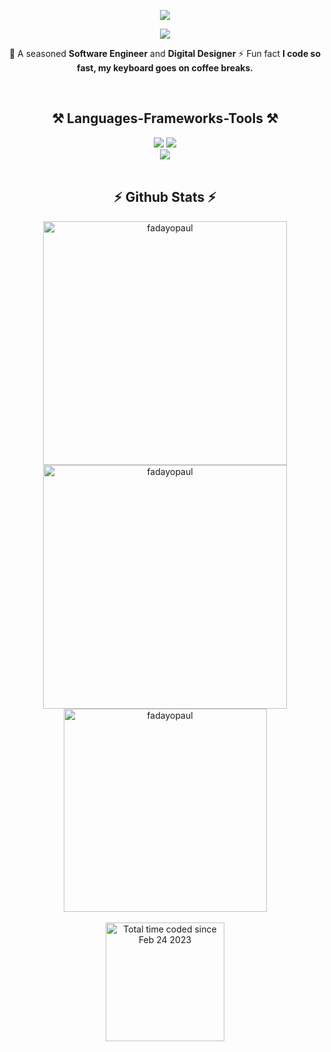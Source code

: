 <!-- Introduction  -->

<div align="center">
 
  ![](https://komarev.com/ghpvc/?username=fadayopaul&style=flat-square)

  <img
    src="https://readme-typing-svg.herokuapp.com/?font=Righteous&size=35&center=true&vCenter=true&width=500&height=70&duration=4000&lines=Hi+There!+👋;+I'm+Paul+Fadayo!;"
  />

  🔭 A seasoned **Software Engineer** and **Digital Designer** ⚡ Fun fact **I
  code so fast, my keyboard goes on coffee breaks.**

  <!-- Language, Tools, Framework & Library -->
  <br />
  <div align="center">
    <h2 align="center">⚒️ Languages-Frameworks-Tools ⚒️</h2>
    <img
      src="https://skillicons.dev/icons?i=react,bootstrap,html,css,vscode,github,tailwind,git,vercel,sass"
    />
    <img
      src="https://skillicons.dev/icons?i=wordpress,javascript,typescript,firebase,c,nextjs,supabase,python,netlify"
    />
    <br />
    <img src="https://skillicons.dev/icons?i=ps,illustrator,ae,pr,xd,figma" />
  </div>

  <br />
  <!-- Github Stats  -->
  <h2 align="center">⚡ Github Stats ⚡</h2>

  <div align="center">
    <img
      width="390"
      src="https://github-readme-streak-stats.herokuapp.com/?user=fadayopaul&theme=dark"
      alt="fadayopaul"
    />
    <img
      width="390"
      src="https://github-readme-stats.vercel.app/api?username=fadayopaul&show_icons=true&theme=react&rank_icon=github&locale=en"
      alt="fadayopaul"
    />
    <br />
    <img
      width="325"
      align="center"
      src="https://github-readme-stats.vercel.app/api/top-langs/?username=fadayopaul&hide=HTML&langs_count=8&hide_progress=true&theme=react&border_radius=10&size_weight=0.5&count_weight=0.5&exclude_repo=github-readme-stats"
      alt="fadayopaul"
    />
  </div>

  <br />
  <!-- WakaTIme Stats  -->
  <div align="center">
    <a href="https://wakatime.com/@d7fff28d-e87e-49dc-9891-63487d096a8c">
      <img
        width="190"
        src="https://wakatime.com/badge/user/d7fff28d-e87e-49dc-9891-63487d096a8c.svg"
        alt="Total time coded since Feb 24 2023"
      />
    </a>
  </div>
</div>
